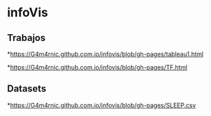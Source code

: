 # infoVis


## Trabajos

*https://G4m4rnic.github.com.io/infovis/blob/gh-pages/tableau1.html

*https://G4m4rnic.github.com.io/infovis/blob/gh-pages/TF.html

## Datasets

*https://G4m4rnic.github.com.io/infovis/blob/gh-pages/SLEEP.csv
